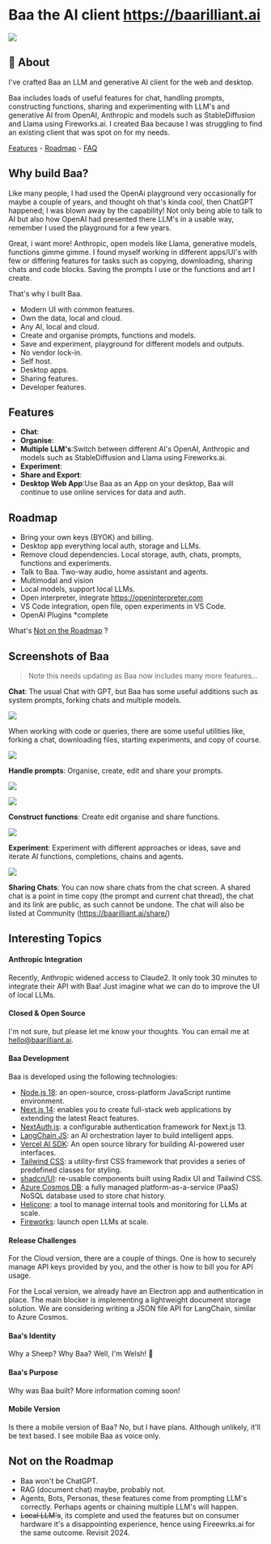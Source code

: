 # Baa the AI client https://baarilliant.ai

![](https://firebasestorage.googleapis.com/v0/b/reflect-prod.appspot.com/o/users%2Fj0U5ZwvyBWXo6Ag9TucfUoaCtfi1%2F109ceb2cf8014686a4d86a812ecc2ce4?alt=media\&token=7f1918fd-be9a-4748-ae78-bdc30a4347f8)

## 🎉 About

I've crafted Baa an LLM and generative AI client for the web and desktop. 

Baa includes loads of useful features for chat, handling prompts, constructing functions, sharing and experimenting with LLM's and generative AI from OpenAI, Anthropic and models such as StableDiffusion and Llama using Fireworks.ai. I created Baa because I was struggling to find an existing client that was spot on for my needs.

[Features](#now-i-have-created-baa-heres-where-i-want-it-to-go) -  [Roadmap](#now-i-have-created-baa-heres-where-i-want-it-to-go) - [FAQ](#now-i-have-created-baa-heres-where-i-want-it-to-go)


## Why build Baa?

Like many people, I had used the OpenAi playground very occasionally for maybe a couple of years, and thought oh  that's kinda cool, then ChatGPT happened; I was blown away by the capability! Not only being able to talk to AI but also how OpenAI had presented there LLM's in a usable way, remember I used the playground for a few years.

Great, i want more! Anthropic, open models like Llama, generative models, functions gimme gimme. I found myself working in different apps/UI's with few or differing features for tasks such as copying, downloading, sharing chats and code blocks. Saving the prompts I use or the functions and art I create. 

That's why I built Baa.

- Modern UI with common features.
- Own the data, local and cloud.
- Any AI, local and cloud.
- Create and organise prompts, functions and models.
- Save and experiment, playground for different models and outputs.
- No vendor lock-in.
- Self host.
- Desktop apps.
- Sharing features.
- Developer features.

## Features
- **Chat**:
- **Organise**:
- **Multiple LLM's**:Switch between different AI's OpenAI, Anthropic and models such as StableDiffusion and Llama using Fireworks.ai.
- **Experiment**:
- **Share and Export**:
- **Desktop Web App**:Use Baa as an App on your desktop, Baa will continue to use online services for data and auth.

## Roadmap
- Bring your own keys (BYOK) and billing.
- Desktop app everything local auth, storage and LLMs. 
- Remove cloud dependencies. Local storage, auth, chats, prompts, functions and experiments.
- Talk to Baa. Two-way audio, home assistant and agents.
- Multimodal and vision
- Local models, support local LLMs.
- Open interpreter, integrate https://openinterpreter.com
- VS Code integration, open file, open experiments in VS Code.
- OpenAI Plugins \*complete
 
What's [Not on the Roadmap](#not-on-the-roadmap) ?

## Screenshots of Baa
>Note this needs updating as Baa now includes many more features...

**Chat**: The usual Chat with GPT, but Baa has some useful additions such as system prompts, forking chats and multiple models.

![](https://firebasestorage.googleapis.com/v0/b/reflect-prod.appspot.com/o/users%2Fj0U5ZwvyBWXo6Ag9TucfUoaCtfi1%2F8be3089a2f8e4f068ed14c5f7b4dedc0?alt=media\&token=a4af1e6b-907b-46da-8ae1-a4ddd0fa9602)

When working with code or queries, there are some useful utilities like, forking a chat, downloading files, starting experiments, and copy of course.

![](https://firebasestorage.googleapis.com/v0/b/reflect-prod.appspot.com/o/users%2Fj0U5ZwvyBWXo6Ag9TucfUoaCtfi1%2F3d009585f9e447bba16c8c830f1feee1?alt=media\&token=79e73ead-f7e8-4b05-b910-1205ef2eca35)

**Handle prompts**: Organise, create, edit and share your prompts.

![](https://firebasestorage.googleapis.com/v0/b/reflect-prod.appspot.com/o/users%2Fj0U5ZwvyBWXo6Ag9TucfUoaCtfi1%2F87d0fc57a33540c5a347ddefb4671f64?alt=media\&token=894577ed-a119-44c3-9e60-f222056eea2f)

![](https://firebasestorage.googleapis.com/v0/b/reflect-prod.appspot.com/o/users%2Fj0U5ZwvyBWXo6Ag9TucfUoaCtfi1%2Fc3ee0f441fb84459bde237b4e26661ef?alt=media\&token=09f471ef-a081-40e2-849a-f968a23c52ad)

**Construct functions**: Create edit organise and share functions.

![](https://firebasestorage.googleapis.com/v0/b/reflect-prod.appspot.com/o/users%2Fj0U5ZwvyBWXo6Ag9TucfUoaCtfi1%2F51d7f5d28f5f486094fd0302e450b12d?alt=media\&token=763cea96-ad79-4430-9bc1-2a823aeeca1b)

**Experiment**: Experiment with different approaches or ideas, save and iterate AI functions, completions, chains and agents.

![](https://firebasestorage.googleapis.com/v0/b/reflect-prod.appspot.com/o/users%2Fj0U5ZwvyBWXo6Ag9TucfUoaCtfi1%2F736a1ac3b68c4d5ba0d4c061c9011f7d?alt=media\&token=7e121893-5fa9-416b-9613-88998e82ac9a)

**Sharing Chats**: You can now share chats from the chat screen. A shared chat is a point in time copy (the prompt and current chat thread), the chat and its link are public, as such cannot be undone. The chat will also be listed at Community (https://baarilliant.ai/share/)
## Interesting Topics

#### Anthropic Integration
Recently, Anthropic widened access to Claude2. It only took 30 minutes to integrate their API with Baa! Just imagine what we can do to improve the UI of local LLMs.

#### Closed & Open Source
I'm not sure, but please let me know your thoughts. You can email me at hello@baarilliant.ai.

#### Baa Development
Baa is developed using the following technologies:
- [Node.js 18](https://nodejs.org/en): an open-source, cross-platform JavaScript runtime environment.
- [Next.js 14](https://nextjs.org/docs): enables you to create full-stack web applications by extending the latest React features.
- [NextAuth.js](https://next-auth.js.org/): a configurable authentication framework for Next.js 13.
- [LangChain JS](https://www.langchain.com/): an AI orchestration layer to build intelligent apps.
- [Vercel AI SDK](https://sdk.vercel.ai/docs): An open source library for building AI-powered user interfaces.
- [Tailwind CSS](https://tailwindcss.com/): a utility-first CSS framework that provides a series of predefined classes for styling.
- [shadcn/UI](https://ui.shadcn.com/): re-usable components built using Radix UI and Tailwind CSS.
- [Azure Cosmos DB](https://learn.microsoft.com/en-GB/azure/cosmos-db/nosql/): a fully managed platform-as-a-service (PaaS) NoSQL database used to store chat history.
- [Helicone](https://www.helicone.ai/dashboard): a tool to manage internal tools and monitoring for LLMs at scale.
- [Fireworks](https://www.fireworks.ai/): launch open LLMs at scale.

#### Release Challenges
For the Cloud version, there are a couple of things. One is how to securely manage API keys provided by you, and the other is how to bill you for API usage.

For the Local version, we already have an Electron app and authentication in place. The main blocker is implementing a lightweight document storage solution. We are considering writing a JSON file API for LangChain, similar to Azure Cosmos.

#### Baa's Identity
Why a Sheep? Why Baa? Well, I'm Welsh! 🏴󠁧󠁢󠁷󠁬󠁳󠁿

#### Baa's Purpose
Why was Baa built? More information coming soon!

#### Mobile Version
Is there a mobile version of Baa? No, but I have plans. Although unlikely, it'll be text based. I see mobile Baa as voice only.

## Not on the Roadmap
- Baa won't be ChatGPT.
- RAG (document chat) maybe, probably not.
- Agents, Bots, Personas, these features come from prompting LLM's correctly. Perhaps agents or chaining multiple LLM's will happen.
- ~~Local LLM's~~, its complete and used the features but on consumer hardware it's a disappointing experience, hence using Fireewrks.ai for the same outcome. Revisit 2024.
